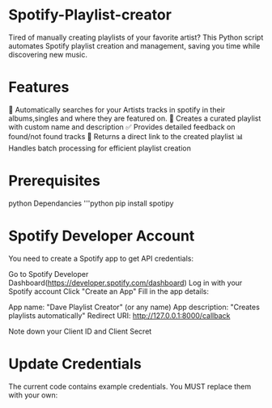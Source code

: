 # Spotify-Playlist-creator
Tired of manually creating playlists of your favorite artist? This Python script automates Spotify playlist creation  and management, saving you time while discovering new music.

# Features

🎵 Automatically searches for your Artists tracks in spotify in their albums,singles and where they are featured on.
📝 Creates a curated playlist with custom name and description
✅ Provides detailed feedback on found/not found tracks
🔗 Returns a direct link to the created playlist
📊 Handles batch processing for efficient playlist creation

# Prerequisites
 
python Dependancies
   '''python
   pip install spotipy

# Spotify Developer Account
You need to create a Spotify app to get API credentials:

Go to Spotify Developer Dashboard(https://developer.spotify.com/dashboard)
Log in with your Spotify account
Click "Create an App"
Fill in the app details:

App name: "Dave Playlist Creator" (or any name)
App description: "Creates playlists automatically"
Redirect URI: http://127.0.0.1:8000/callback


Note down your Client ID and Client Secret

# Update Credentials
The current code contains example credentials. You MUST replace them with your own: